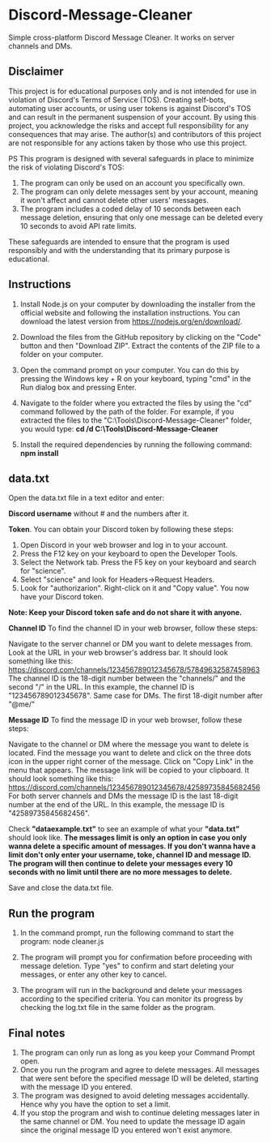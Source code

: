 # Discord-Message-Cleaner
Simple cross-platform Discord Message Cleaner. It works on server channels and DMs.

## Disclaimer

This project is for educational purposes only and is not intended for use in violation of Discord's Terms of Service (TOS). Creating self-bots, automating user accounts, or using user tokens is against Discord's TOS and can result in the permanent suspension of your account. By using this project, you acknowledge the risks and accept full responsibility for any consequences that may arise. The author(s) and contributors of this project are not responsible for any actions taken by those who use this project.

PS
This program is designed with several safeguards in place to minimize the risk of violating Discord's TOS:

1. The program can only be used on an account you specifically own.
2. The program can only delete messages sent by your account, meaning it won't affect and cannot delete other users' messages.
3. The program includes a coded delay of 10 seconds between each message deletion, ensuring that only one message can be deleted every 10 seconds to avoid API rate limits.

These safeguards are intended to ensure that the program is used responsibly and with the understanding that its primary purpose is educational.

## Instructions

1. Install Node.js on your computer by downloading the installer from the official website and following the installation instructions. You can download the latest version from https://nodejs.org/en/download/.

2. Download the files from the GitHub repository by clicking on the "Code" button and then "Download ZIP". Extract the contents of the ZIP file to a folder on your computer.

3. Open the command prompt on your computer. You can do this by pressing the Windows key + R on your keyboard, typing "cmd" in the Run dialog box and pressing Enter.

4. Navigate to the folder where you extracted the files by using the "cd" command followed by the path of the folder. For example, if you extracted the files to the "C:\Tools\Discord-Message-Cleaner" folder, you would type:
**cd /d C:\Tools\Discord-Message-Cleaner**

5. Install the required dependencies by running the following command:
**npm install**

## data.txt

Open the data.txt file in a text editor and enter:

**Discord username** without # and the numbers after it.

**Token**.
You can obtain your Discord token by following these steps:
1. Open Discord in your web browser and log in to your account.
2. Press the F12 key on your keyboard to open the Developer Tools.
3. Select the Network tab. Press the F5 key on your keyboard and search for "science".
4. Select "science" and look for Headers->Request Headers.
5. Look for "authorizarion". Right-click on it and "Copy value". You now have your Discord token.

**Note: Keep your Discord token safe and do not share it with anyone.**

**Channel ID**
To find the channel ID in your web browser, follow these steps:

Navigate to the server channel or DM you want to delete messages from.
Look at the URL in your web browser's address bar. It should look something like this: https://discord.com/channels/123456789012345678/57849632587458963
The channel ID is the 18-digit number between the "channels/" and the second "/" in the URL. In this example, the channel ID is "123456789012345678".
Same case for DMs. The first 18-digit number after "@me/"

**Message ID**
To find the message ID in your web browser, follow these steps:

Navigate to the channel or DM where the message you want to delete is located.
Find the message you want to delete and click on the three dots icon in the upper right corner of the message.
Click on "Copy Link" in the menu that appears.
The message link will be copied to your clipboard. It should look something like this: https://discord.com/channels/123456789012345678/42589735845682456
For both server channels and DMs the message ID is the last 18-digit number at the end of the URL. In this example, the message ID is "42589735845682456".

Check **"dataexample.txt"** to see an example of what your **"data.txt"** should look like.
**The messages limit is only an option in case you only wanna delete a specific amount of messages. If you don't wanna have a limit don't only enter your username, toke, channel ID and message ID. The program will then continue to delete your messages every 10 seconds with no limit until there are no more messages to delete.**

Save and close the data.txt file.

## Run the program

1. In the command prompt, run the following command to start the program:
node cleaner.js

2. The program will prompt you for confirmation before proceeding with message deletion. Type "yes" to confirm and start deleting your messages, or enter any other key to cancel.

3. The program will run in the background and delete your messages according to the specified criteria. You can monitor its progress by checking the log.txt file in the same folder as the program.

## Final notes

1. The program can only run as long as you keep your Command Prompt open.
2. Once you run the program and agree to delete messages. All messages that were sent before the specified message ID will be deleted, starting with the message ID you entered.
3. The program was designed to avoid deleting messages accidentally. Hence why you have the option to set a limit.
4. If you stop the program and wish to continue deleting messages later in the same channel or DM. You need to update the message ID again since the original message ID you entered won't exist anymore.
